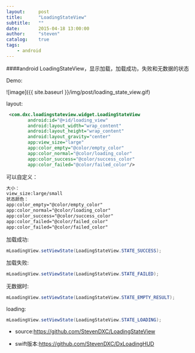 ```yaml
---
layout:     post
title:      "LoadingStateView"
subtitle:   ""
date:       2015-04-18 13:00:00
author:     "steven"
catalog:    true
tags:
    - android
---
```


####android LoadingStateView，显示加载，加载成功，失败和无数据的状态

Demo:

![image]({{ site.baseurl }}/img/post/loading_state_view.gif)


layout:

```xml
 <com.dxc.loadingstateview.widget.LoadingStateView
        android:id="@+id/loading_view"
        android:layout_width="wrap_content"
        android:layout_height="wrap_content"
        android:layout_gravity="center"
        app:view_size="large"
        app:color_empty="@color/empty_color"
        app:color_normal="@color/loading_color"
        app:color_success="@color/success_color"
        app:color_failed="@color/failed_color"/>
```


可以自定义：

```xml
大小：
view_size:large/small
状态颜色：
app:color_empty="@color/empty_color"
app:color_normal="@color/loading_color"
app:color_success="@color/success_color"
app:color_failed="@color/failed_color"
app:color_failed="@color/failed_color"
```

加载成功:

```java
mLoadingView.setViewState(LoadingStateView.STATE_SUCCESS);
```

加载失败:
```java
mLoadingView.setViewState(LoadingStateView.STATE_FAILED);
```

无数据时:

```java
mLoadingView.setViewState(LoadingStateView.STATE_EMPTY_RESULT);
```

loading:

```java
mLoadingView.setViewState(LoadingStateView.STATE_LOADING);
```

* source:https://github.com/StevenDXC/LoadingStateView


* swift版本:https://github.com/StevenDXC/DxLoadingHUD
